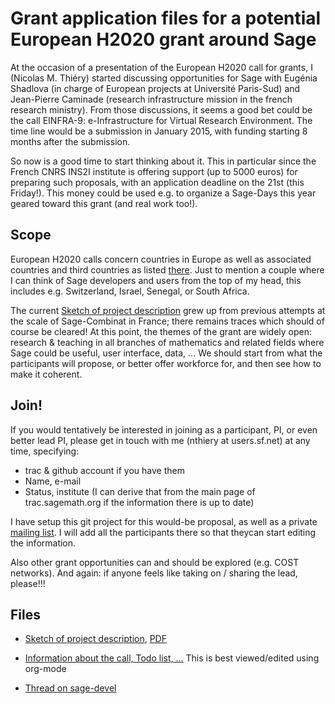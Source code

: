 Grant application files for a potential European H2020 grant around Sage
========================================================================

At the occasion of a presentation of the European H2020 call for
grants, I (Nicolas M. Thiéry) started discussing opportunities for
Sage with Eugénia Shadlova (in charge of European projects at
Université Paris-Sud) and Jean-Pierre Caminade (research
infrastructure mission in the french research ministry). From those
discussions, it seems a good bet could be the call EINFRA-9:
e-Infrastructure for Virtual Research Environment. The time line would
be a submission in January 2015, with funding starting 8 months after
the submission.

So now is a good time to start thinking about it. This in particular
since the French CNRS INS2I institute is offering support (up to 5000
euros) for preparing such proposals, with an application deadline on
the 21st (this Friday!). This money could be used e.g. to organize a
Sage-Days this year geared toward this grant (and real work too!).

Scope
-----

European H2020 calls concern countries in Europe as well as associated
countries and third countries as listed
[there](http://ec.europa.eu/research/participants/docs/h2020-funding-guide/cross-cutting-issues/international-cooperation_en.htm). Just
to mention a couple where I can think of Sage developers and users
from the top of my head, this includes e.g. Switzerland, Israel,
Senegal, or South Africa.

The current [Sketch of project description](project-description.tex)
grew up from previous attempts at the scale of Sage-Combinat in
France; there remains traces which should of course be cleared! At
this point, the themes of the grant are widely open: research &
teaching in all branches of mathematics and related fields where Sage
could be useful, user interface, data, ... We should start from what
the participants will propose, or better offer workforce for, and then
see how to make it coherent.

Join!
-----

If you would tentatively be interested in joining as a participant,
PI, or even better lead PI, please get in touch with me (nthiery at
users.sf.net) at any time, specifying:

- trac & github account if you have them
- Name, e-mail
- Status, institute (I can derive that from the main page of
  trac.sagemath.org if the information there is up to date)

I have setup this git project for this would-be proposal, as well as
a private [mailing list](https://listes.services.cnrs.fr/wws/info/sagemath-grant-europe).
I will add all the participants there so that theycan start editing
the information.

Also other grant opportunities can and should be explored
(e.g. COST networks). And again: if anyone feels like taking on /
sharing the lead, please!!!

Files
-----

- [Sketch of project description](project-description.tex),
  [PDF](project-description.pdf)

- [Information about the call, Todo list, ...](TODO.org)
  This is best viewed/edited using org-mode

- [Thread on sage-devel](https://groups.google.com/d/msg/sage-devel/zW8vHUI1PEw/SOl3lQrS08YJ)
